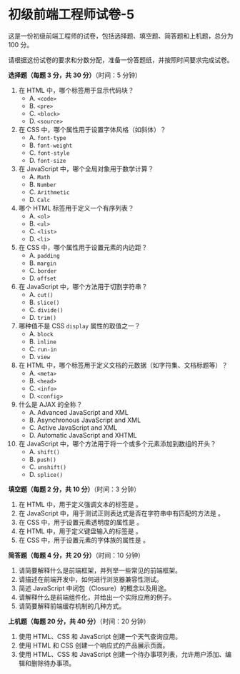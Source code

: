 # 初级前端工程师试卷-5

这是一份初级前端工程师的试卷，包括选择题、填空题、简答题和上机题，总分为 100 分。

请根据这份试卷的要求和分数分配，准备一份答题纸，并按照时间要求完成试卷。

**选择题（每题 3 分，共 30 分）**（时间：5 分钟）

1. 在 HTML 中，哪个标签用于显示代码块？
   - A. `<code>`
   - B. `<pre>`
   - C. `<block>`
   - D. `<source>`
2. 在 CSS 中，哪个属性用于设置字体风格（如斜体）？
   - A. `font-type`
   - B. `font-weight`
   - C. `font-style`
   - D. `font-size`
3. 在 JavaScript 中，哪个全局对象用于数学计算？
   - A. `Math`
   - B. `Number`
   - C. `Arithmetic`
   - D. `Calc`
4. 哪个 HTML 标签用于定义一个有序列表？
   - A. `<ol>`
   - B. `<ul>`
   - C. `<list>`
   - D. `<li>`
5. 在 CSS 中，哪个属性用于设置元素的内边距？
   - A. `padding`
   - B. `margin`
   - C. `border`
   - D. `offset`
6. 在 JavaScript 中，哪个方法用于切割字符串？
   - A. `cut()`
   - B. `slice()`
   - C. `divide()`
   - D. `trim()`
7. 哪种值不是 CSS `display` 属性的取值之一？
   - A. `block`
   - B. `inline`
   - C. `run-in`
   - D. `view`
8. 在 HTML 中，哪个标签用于定义文档的元数据（如字符集、文档标题等）？
   - A. `<meta>`
   - B. `<head>`
   - C. `<info>`
   - D. `<config>`
9. 什么是 AJAX 的全称？
   - A. Advanced JavaScript and XML
   - B. Asynchronous JavaScript and XML
   - C. Active JavaScript and XML
   - D. Automatic JavaScript and XHTML
10. 在 JavaScript 中，哪个方法用于将一个或多个元素添加到数组的开头？
    - A. `shift()`
    - B. `push()`
    - C. `unshift()`
    - D. `splice()`

**填空题（每题 2 分，共 10 分）**（时间：3 分钟）

1. 在 HTML 中，用于定义强调文本的标签是   。
2. 在 JavaScript 中，用于测试正则表达式是否在字符串中有匹配的方法是   。
3. 在 CSS 中，用于设置元素透明度的属性是   。
4. 在 HTML 中，用于定义键盘输入的标签是   。
5. 在 CSS 中，用于设置元素的字体族的属性是   。

**简答题（每题 4 分，共 20 分）**（时间：10 分钟）

1. 请简要解释什么是前端框架，并列举一些常见的前端框架。
2. 请描述在前端开发中，如何进行浏览器兼容性测试。
3. 简述 JavaScript 中闭包（Closure）的概念以及用途。
4. 请解释什么是前端组件化，并给出一个实际应用的例子。
5. 请简要解释前端缓存机制的几种方式。

**上机题（每题 20 分，共 40 分）**（时间：20 分钟）

1. 使用 HTML、CSS 和 JavaScript 创建一个天气查询应用。
2. 使用 HTML 和 CSS 创建一个响应式的产品展示页面。
3. 使用 HTML、CSS 和 JavaScript 创建一个待办事项列表，允许用户添加、编辑和删除待办事项。